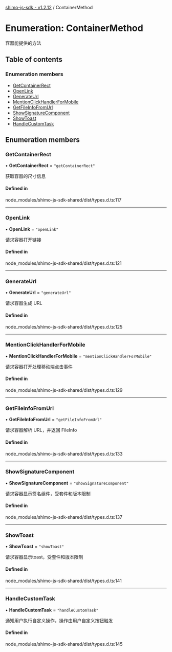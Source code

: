 [shimo-js-sdk - v1.2.12](/README.md) / ContainerMethod

# Enumeration: ContainerMethod

容器能提供的方法

## Table of contents

### Enumeration members

- [GetContainerRect](/enums/ContainerMethod.md#getcontainerrect)
- [OpenLink](/enums/ContainerMethod.md#openlink)
- [GenerateUrl](/enums/ContainerMethod.md#generateurl)
- [MentionClickHandlerForMobile](/enums/ContainerMethod.md#mentionclickhandlerformobile)
- [GetFileInfoFromUrl](/enums/ContainerMethod.md#getfileinfofromurl)
- [ShowSignatureComponent](/enums/ContainerMethod.md#showsignaturecomponent)
- [ShowToast](/enums/ContainerMethod.md#showtoast)
- [HandleCustomTask](/enums/ContainerMethod.md#handlecustomtask)

## Enumeration members

### GetContainerRect

• **GetContainerRect** = `"getContainerRect"`

获取容器的尺寸信息

#### Defined in

node_modules/shimo-js-sdk-shared/dist/types.d.ts:117

___

### OpenLink

• **OpenLink** = `"openLink"`

请求容器打开链接

#### Defined in

node_modules/shimo-js-sdk-shared/dist/types.d.ts:121

___

### GenerateUrl

• **GenerateUrl** = `"generateUrl"`

请求容器生成 URL

#### Defined in

node_modules/shimo-js-sdk-shared/dist/types.d.ts:125

___

### MentionClickHandlerForMobile

• **MentionClickHandlerForMobile** = `"mentionClickHandlerForMobile"`

请求容器打开处理移动端点击事件

#### Defined in

node_modules/shimo-js-sdk-shared/dist/types.d.ts:129

___

### GetFileInfoFromUrl

• **GetFileInfoFromUrl** = `"getFileInfoFromUrl"`

请求容器解析 URL，并返回 FileInfo

#### Defined in

node_modules/shimo-js-sdk-shared/dist/types.d.ts:133

___

### ShowSignatureComponent

• **ShowSignatureComponent** = `"showSignatureComponent"`

请求容器显示签名组件，受套件和版本限制

#### Defined in

node_modules/shimo-js-sdk-shared/dist/types.d.ts:137

___

### ShowToast

• **ShowToast** = `"showToast"`

请求容器显示toast，受套件和版本限制

#### Defined in

node_modules/shimo-js-sdk-shared/dist/types.d.ts:141

___

### HandleCustomTask

• **HandleCustomTask** = `"handleCustomTask"`

通知用户执行自定义操作，操作由用户自定义按钮触发

#### Defined in

node_modules/shimo-js-sdk-shared/dist/types.d.ts:145
